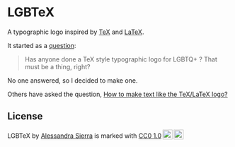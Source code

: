# LGBTeX

A typographic logo
inspired by [TeX](https://tug.org/)
and [LaTeX](https://www.latex-project.org/).

It started as a [question](https://hachyderm.io/@lambdasierra/112339737898462718):

> Has anyone done a TeX style typographic logo for LGBTQ+ ? 
> That must be a thing, right?

No one answered, so I decided to make one.

Others have asked the question,
[How to make text like the TeX/LaTeX logo?](https://tex.stackexchange.com/q/519789)

## License

<p xmlns:cc="http://creativecommons.org/ns#" xmlns:dct="http://purl.org/dc/terms/"><span property="dct:title">LGBTeX</span> by <a rel="cc:attributionURL dct:creator" property="cc:attributionName" href="https://www.lambdasierra.com/">Alessandra Sierra</a> is marked with <a href="https://creativecommons.org/publicdomain/zero/1.0/?ref=chooser-v1" target="_blank" rel="license noopener noreferrer" style="display:inline-block;">CC0 1.0<img style="height:22px!important;margin-left:3px;vertical-align:text-bottom;" src="https://mirrors.creativecommons.org/presskit/icons/cc.svg?ref=chooser-v1" alt=""><img style="height:22px!important;margin-left:3px;vertical-align:text-bottom;" src="https://mirrors.creativecommons.org/presskit/icons/zero.svg?ref=chooser-v1" alt=""></a></p> 
